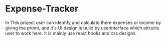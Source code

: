 # Expense-Tracker
In This project user can identify and calculate there expenses or income by giving the promt, and it's UI design is build by userinterface which attracts user to work here. It is mainly use react hooks and css designs.
